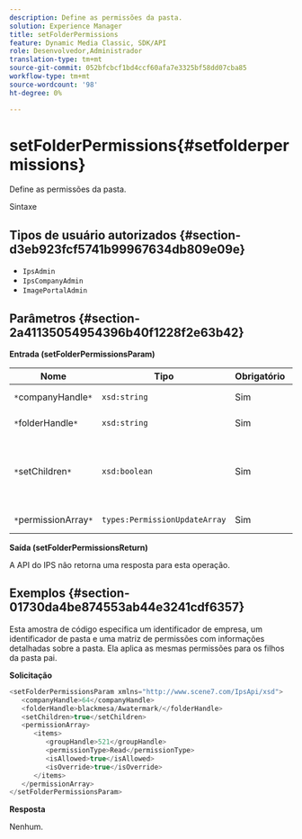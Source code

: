 ```yaml
---
description: Define as permissões da pasta.
solution: Experience Manager
title: setFolderPermissions
feature: Dynamic Media Classic, SDK/API
role: Desenvolvedor,Administrador
translation-type: tm+mt
source-git-commit: 052bfcbcf1bd4ccf60afa7e3325bf58dd07cba85
workflow-type: tm+mt
source-wordcount: '98'
ht-degree: 0%

---
```



# setFolderPermissions{#setfolderpermissions}

Define as permissões da pasta.

Sintaxe

## Tipos de usuário autorizados {#section-d3eb923fcf5741b99967634db809e09e}

* `IpsAdmin`
* `IpsCompanyAdmin`
* `ImagePortalAdmin`

## Parâmetros {#section-2a41135054954396b40f1228f2e63b42}

**Entrada (setFolderPermissionsParam)**

| Nome | Tipo | Obrigatório | Descrição |
|---|---|---|---|
| `*`companyHandle`*` | `xsd:string` | Sim | Manuseio da empresa. |
| `*`folderHandle`*` | `xsd:string` | Sim | Identificador de pasta. |
| `*`setChildren`*` | `xsd:boolean` | Sim | Define permissões em filhos que pertencem à pasta. |
| `*`permissionArray`*` | `types:PermissionUpdateArray` | Sim | Matriz de permissões. |

**Saída (setFolderPermissionsReturn)**

A API do IPS não retorna uma resposta para esta operação.

## Exemplos {#section-01730da4be874553ab44e3241cdf6357}

Esta amostra de código especifica um identificador de empresa, um identificador de pasta e uma matriz de permissões com informações detalhadas sobre a pasta. Ela aplica as mesmas permissões para os filhos da pasta pai.

**Solicitação**

```java
<setFolderPermissionsParam xmlns="http://www.scene7.com/IpsApi/xsd">
   <companyHandle>64</companyHandle>
   <folderHandle>blackmesa/Awatermark/</folderHandle>
   <setChildren>true</setChildren>
   <permissionArray>
      <items>
         <groupHandle>521</groupHandle>
         <permissionType>Read</permissionType>
         <isAllowed>true</isAllowed>
         <isOverride>true</isOverride>
      </items>
   </permissionArray>
</setFolderPermissionsParam>
```

**Resposta**

Nenhum.
